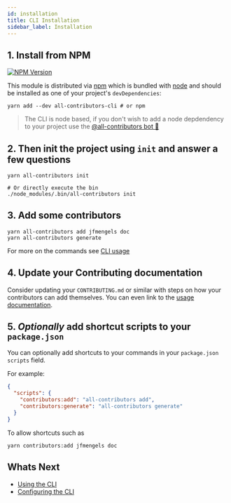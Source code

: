 ```yaml
---
id: installation
title: CLI Installation
sidebar_label: Installation
---
```



## 1. Install from NPM
<a href="https://www.npmjs.com/package/all-contributors-cli">
    <img src="https://img.shields.io/npm/v/all-contributors-cli.svg" alt="NPM Version" />
</a>

This module is distributed via [npm](https://www.npmjs.com/) which is bundled with [node](https://nodejs.org/) and
should be installed as one of your project's `devDependencies`:

```console
yarn add --dev all-contributors-cli # or npm
```

> The CLI is node based, if you don't wish to add a node depdendency to your project use the [@all-contributors bot 🤖](/docs/bot/overview)


## 2. Then init the project using `init` and answer a few questions

```console
yarn all-contributors init

# Or directly execute the bin
./node_modules/.bin/all-contributors init
```

## 3. Add some contributors
```console
yarn all-contributors add jfmengels doc
yarn all-contributors generate
```
For more on the commands see [CLI usage](/docs/cli/usage)


## 4. Update your Contributing documentation
Consider updating your `CONTRIBUTING.md` or similar with steps on how your contributors can add themselves. You can even link to the [usage documentation](/docs/cli/usage).


## 5. *Optionally* add shortcut scripts to your `package.json`
You can optionally add shortcuts to your commands in your `package.json` `scripts` field.

For example:
```json
{
  "scripts": {
    "contributors:add": "all-contributors add",
    "contributors:generate": "all-contributors generate"
  }
}
```

To allow shortcuts such as
```console
yarn contributors:add jfmengels doc
```


## Whats Next
- [Using the CLI](/docs/cli/usage)
- [Configuring the CLI](/docs/cli/configuration)

